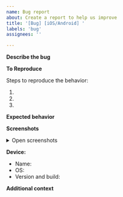 ```yaml
---
name: Bug report
about: Create a report to help us improve
title: '[Bug] [iOS/Android] '
labels: 'bug'
assignees: ''

---
```


**Describe the bug**

<!-- A clear and concise description of what the bug is -->


**To Reproduce**

Steps to reproduce the behavior:

1. 
2. 
3. 

**Expected behavior**

<!-- A clear and concise description of what you expected to happen -->


**Screenshots**

<details>
 <summary>Open screenshots</summary>
 
 <!-- Screenshots here -->
 
 
</details>

**Device:**

- Name: <!-- Device name [e.g. iPhone X] -->
- OS: <!-- Device OS [e.g. iOS 13.2 / Android 10.0] -->
- Version and build: <!-- Device version & build [e.g. 2.0.50] -->

**Additional context**

<!-- Add any other context about the problem here -->

